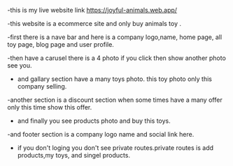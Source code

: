 -this is my live website link    https://joyful-animals.web.app/ 

-this website is a ecommerce site and only buy animals toy . 

-first there is a nave bar and here is a company logo,name, home page, all toy page, blog page and user profile. 

-then have a carusel there is a 4 photo if you click then show another photo see you. 

- and gallary section have a many toys photo. this toy photo only this company selling.

-another section is a discount section when some times have a many offer only this time show this offer. 

- and finally you see products photo and buy this toys. 

-and footer section is a company logo name and social link here. 

- if you don't  loging you don't see private routes.private routes is add products,my toys, and singel products. 
